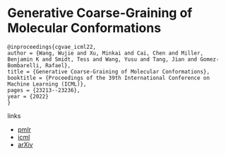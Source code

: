 # Generative Coarse-Graining of Molecular Conformations

```
@inproceedings{cgvae_icml22,
author = {Wang, Wujie and Xu, Minkai and Cai, Chen and Miller, Benjamin K and Smidt, Tess and Wang, Yusu and Tang, Jian and Gomez-Bombarelli, Rafael},
title = {Generative Coarse-Graining of Molecular Conformations},
booktitle = {Proceedings of the 39th International Conference on Machine Learning (ICML)},
pages = {23213--23236},
year = {2022}
}
```

links
 - [pmlr](https://proceedings.mlr.press/v162/wang22ag.html)
- [icml](https://icml.cc/Conferences/2022/Schedule?showEvent=16718)
- [arXiv](https://arxiv.org/abs/2201.12176)

